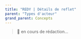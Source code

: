```yaml
---
title: "REDY | Détails de reflet"
parent: "Types d'acteur"
grand_parent: Concepts
---
```



> 🚧 en cours de rédaction...
